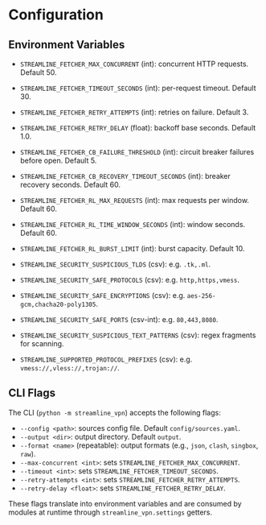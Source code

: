 Configuration
=============

Environment Variables
---------------------

- `STREAMLINE_FETCHER_MAX_CONCURRENT` (int): concurrent HTTP requests. Default 50.
- `STREAMLINE_FETCHER_TIMEOUT_SECONDS` (int): per-request timeout. Default 30.
- `STREAMLINE_FETCHER_RETRY_ATTEMPTS` (int): retries on failure. Default 3.
- `STREAMLINE_FETCHER_RETRY_DELAY` (float): backoff base seconds. Default 1.0.
- `STREAMLINE_FETCHER_CB_FAILURE_THRESHOLD` (int): circuit breaker failures before open. Default 5.
- `STREAMLINE_FETCHER_CB_RECOVERY_TIMEOUT_SECONDS` (int): breaker recovery seconds. Default 60.
- `STREAMLINE_FETCHER_RL_MAX_REQUESTS` (int): max requests per window. Default 60.
- `STREAMLINE_FETCHER_RL_TIME_WINDOW_SECONDS` (int): window seconds. Default 60.
- `STREAMLINE_FETCHER_RL_BURST_LIMIT` (int): burst capacity. Default 10.

- `STREAMLINE_SECURITY_SUSPICIOUS_TLDS` (csv): e.g. `.tk,.ml`.
- `STREAMLINE_SECURITY_SAFE_PROTOCOLS` (csv): e.g. `http,https,vmess`.
- `STREAMLINE_SECURITY_SAFE_ENCRYPTIONS` (csv): e.g. `aes-256-gcm,chacha20-poly1305`.
- `STREAMLINE_SECURITY_SAFE_PORTS` (csv-int): e.g. `80,443,8080`.
- `STREAMLINE_SECURITY_SUSPICIOUS_TEXT_PATTERNS` (csv): regex fragments for scanning.

- `STREAMLINE_SUPPORTED_PROTOCOL_PREFIXES` (csv): e.g. `vmess://,vless://,trojan://`.

CLI Flags
---------

The CLI (`python -m streamline_vpn`) accepts the following flags:

- `--config <path>`: sources config file. Default `config/sources.yaml`.
- `--output <dir>`: output directory. Default `output`.
- `--format <name>` (repeatable): output formats (e.g., `json`, `clash`, `singbox`, `raw`).
- `--max-concurrent <int>`: sets `STREAMLINE_FETCHER_MAX_CONCURRENT`.
- `--timeout <int>`: sets `STREAMLINE_FETCHER_TIMEOUT_SECONDS`.
- `--retry-attempts <int>`: sets `STREAMLINE_FETCHER_RETRY_ATTEMPTS`.
- `--retry-delay <float>`: sets `STREAMLINE_FETCHER_RETRY_DELAY`.

These flags translate into environment variables and are consumed by modules
at runtime through `streamline_vpn.settings` getters.

